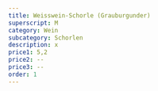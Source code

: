 ```yaml
---
title: Weisswein-Schorle (Grauburgunder)
superscript: M
category: Wein
subcategory: Schorlen
description: x
price1: 5,2
price2: --
price3: --
order: 1
---
```

